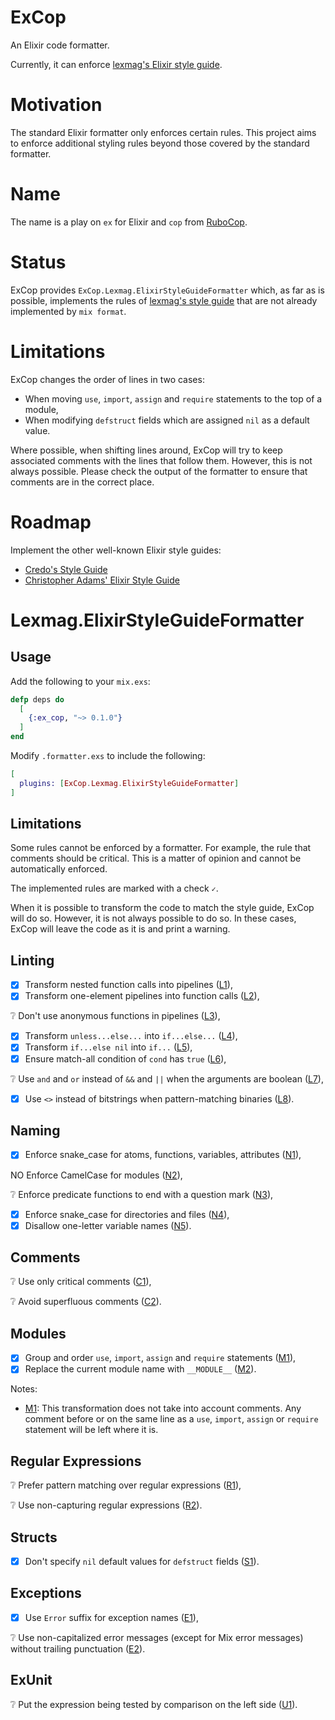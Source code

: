 # ExCop

An Elixir code formatter.

Currently, it can enforce [lexmag's Elixir style guide][lexmag].

[lexmag]: https://github.com/lexmag/elixir-style-guide

# Motivation

The standard Elixir formatter only enforces certain rules. This project aims to
enforce additional styling rules beyond those covered by the standard formatter.

# Name

The name is a play on `ex` for Elixir and `cop` from [RuboCop](https://rubocop.org/).

# Status

ExCop provides `ExCop.Lexmag.ElixirStyleGuideFormatter` which,
as far as is possible, implements the rules of [lexmag's style guide][lexmag]
that are not already implemented by `mix format`.

# Limitations

ExCop changes the order of lines in two cases:

* When moving `use`, `import`, `assign` and `require` statements to the top of
  a module,
* When modifying `defstruct` fields which are assigned `nil` as a default value.

Where possible, when shifting lines around, ExCop will try to keep
associated comments with the lines that follow them. However, this is not
always possible. Please check the output of the formatter to ensure that
comments are in the correct place.

# Roadmap

Implement the other well-known Elixir style guides:

* [Credo's Style Guide](https://github.com/rrrene/elixir-style-guide#readme)
* [Christopher Adams' Elixir Style Guide](https://github.com/christopheradams/elixir_style_guide)

# Lexmag.ElixirStyleGuideFormatter

## Usage

Add the following to your `mix.exs`:

```elixir
defp deps do
  [
    {:ex_cop, "~> 0.1.0"}
  ]
end
```

Modify `.formatter.exs` to include the following:

```elixir
[
  plugins: [ExCop.Lexmag.ElixirStyleGuideFormatter]
]
```

## Limitations

Some rules cannot be enforced by a formatter. For example, the rule that
comments should be critical. This is a matter of opinion and cannot be
automatically enforced.

The implemented rules are marked with a check `✓`.

When it is possible to transform the code to match the style guide, ExCop will
do so. However, it is not always possible to do so. In these cases, ExCop will
leave the code as it is and print a warning.

## Linting

* [x] Transform nested function calls into pipelines ([L1]),
* [x] Transform one-element pipelines into function calls ([L2]),

❔ Don't use anonymous functions in pipelines ([L3]),

* [x] Transform `unless...else...` into `if...else...` ([L4]),
* [x] Transform `if...else nil` into `if...` ([L5]),
* [x] Ensure match-all condition of `cond` has `true` ([L6]),

❔ Use `and` and `or` instead of `&&` and `||` when the arguments are boolean ([L7]),

* [x] Use `<>` instead of bitstrings when pattern-matching binaries ([L8]).

[L1]: https://github.com/lexmag/elixir-style-guide#pipeline-operator
[L2]: https://github.com/lexmag/elixir-style-guide#needless-pipeline
[L3]: https://github.com/lexmag/elixir-style-guide#anonymous-pipeline
[L4]: https://github.com/lexmag/elixir-style-guide#no-else-with-unless
[L5]: https://github.com/lexmag/elixir-style-guide#no-nil-else
[L6]: https://github.com/lexmag/elixir-style-guide#true-in-cond
[L7]: https://github.com/lexmag/elixir-style-guide#boolean-operators
[L8]: https://github.com/lexmag/elixir-style-guide#patterns-matching-binaries

## Naming

* [x] Enforce snake_case for atoms, functions, variables, attributes ([N1]),

NO Enforce CamelCase for modules ([N2]),

❔ Enforce predicate functions to end with a question mark ([N3]),

* [x] Enforce snake_case for directories and files ([N4]),
* [x] Disallow one-letter variable names ([N5]).

[N1]: https://github.com/lexmag/elixir-style-guide#snake-case-atoms-funs-vars-attrs
[N2]: https://github.com/lexmag/elixir-style-guide#camelcase-modules
[N3]: https://github.com/lexmag/elixir-style-guide#predicate-funs-name
[N4]: https://github.com/lexmag/elixir-style-guide#snake-case-dirs-files
[N5]: https://github.com/lexmag/elixir-style-guide#one-letter-var

## Comments

❔ Use only critical comments ([C1]),

❔ Avoid superfluous comments ([C2]).

[C1]: https://github.com/lexmag/elixir-style-guide#critical-comments
[C2]: https://github.com/lexmag/elixir-style-guide#no-superfluous-comments

## Modules

* [x] Group and order `use`, `import`, `assign` and `require` statements ([M1]),
* [x] Replace the current module name with `__MODULE__` ([M2]).

Notes:

* [M1][M1]:
  This transformation does not take into account comments. Any comment before
  or on the same line as a `use`, `import`, `assign` or `require` statement
  will be left where it is.

[M1]: https://github.com/lexmag/elixir-style-guide#module-layout
[M2]: https://github.com/lexmag/elixir-style-guide#current-module-reference

## Regular Expressions

❔ Prefer pattern matching over regular expressions ([R1]),

❔ Use non-capturing regular expressions ([R2]).

[R1]: https://github.com/lexmag/elixir-style-guide#pattern-matching-over-regexp
[R2]: https://github.com/lexmag/elixir-style-guide#non-capturing-regexp

## Structs

* [x] Don't specify `nil` default values for `defstruct` fields ([S1]).

[S1]: https://github.com/lexmag/elixir-style-guide#defstruct-fields-default

## Exceptions

* [x] Use `Error` suffix for exception names ([E1]),

❔ Use non-capitalized error messages (except for Mix error messages) without trailing punctuation ([E2]).

[E1]: https://github.com/lexmag/elixir-style-guide#exception-naming
[E2]: https://github.com/lexmag/elixir-style-guide#exception-message

## ExUnit

❔ Put the expression being tested by comparison on the left side ([U1]).

[U1]: https://github.com/lexmag/elixir-style-guide#exunit-assertion-side

